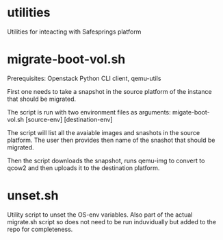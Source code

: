 # utilities
Utilities for inteacting with Safesprings platform

# migrate-boot-vol.sh
Prerequisites: Openstack Python CLI client, qemu-utils

First one needs to take a snapshot in the source platform of the instance that should be migrated.

The script is run with two environment files as arguments:
migate-boot-vol.sh [source-env] [destination-env]

The script will list all the avaiable images and snashots in the source platform. The user then provides then name of the snashot that should be migrated.

Then the script downloads the snapshot, runs qemu-img to convert to qcow2 and then uploads it to the destination platform.

# unset.sh
Utility script to unset the OS-env variables. Also part of the actual migrate.sh script so does not need to be run induvidually but added to the repo for completeness.
